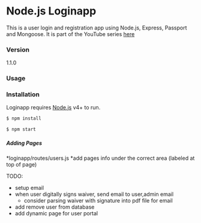 # Node.js Loginapp

This is a user login and registration app using Node.js, Express, Passport and Mongoose. It is part of the YouTube series [here](https://www.youtube.com/watch?v=Z1ktxiqyiLA)

### Version
1.1.0

### Usage


### Installation

Loginapp requires [Node.js](https://nodejs.org/) v4+ to run.

```sh
$ npm install
```

```sh
$ npm start
```


##### Adding Pages #####

*loginapp/routes/users.js
*add pages info under the correct area (labeled at top of page)


TODO: 
- setup email
- when user digitally signs waiver, send email to user,admin email
	* consider parsing waiver with signature into pdf file for email
- add remove user from database 
- add dynamic page for user portal
